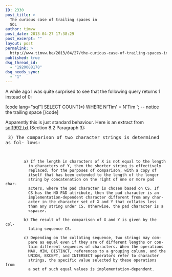 ```yaml
---
ID: 2330
post_title: >
  The curious case of trailing spaces in
  SQL
author: timvw
post_date: 2013-04-27 17:38:29
post_excerpt: ""
layout: post
permalink: >
  http://www.timvw.be/2013/04/27/the-curious-case-of-trailing-spaces-in-sql/
published: true
dsq_thread_id:
  - "1920088178"
dsq_needs_sync:
  - "1"
---
```

<p>A while ago I was quite surprised to see that the following query returns 1 instead of 0:</p>

[code lang="sql"]
SELECT COUNT(*) WHERE N'Tim' = N'Tim '; -- notice the trailing space
[/code]

<p>Apparently this is just standard behaviour. Here is an extract from <a href="http://www.andrew.cmu.edu/user/shadow/sql/sql1992.txt">sql1992.txt</a> (Section 8.2 Paragraph 3):</p>

<quote><pre>
     3) The comparison of two character strings is determined as fol-
            lows:

            a) If the length in characters of X is not equal to the length
              in characters of Y, then the shorter string is effectively
              replaced, for the purposes of comparison, with a copy of
              itself that has been extended to the length of the longer
              string by concatenation on the right of one or more pad char-
              acters, where the pad character is chosen based on CS. If
              CS has the NO PAD attribute, then the pad character is an
              implementation-dependent character different from any char-
              acter in the character set of X and Y that collates less
              than any string under CS. Otherwise, the pad character is a
              <space>.

            b) The result of the comparison of X and Y is given by the col-
              lating sequence CS.

            c) Depending on the collating sequence, two strings may com-
              pare as equal even if they are of different lengths or con-
              tain different sequences of characters. When the operations
              MAX, MIN, DISTINCT, references to a grouping column, and the
              UNION, EXCEPT, and INTERSECT operators refer to character
              strings, the specific value selected by these operations from
              a set of such equal values is implementation-dependent.
</pre></quote>